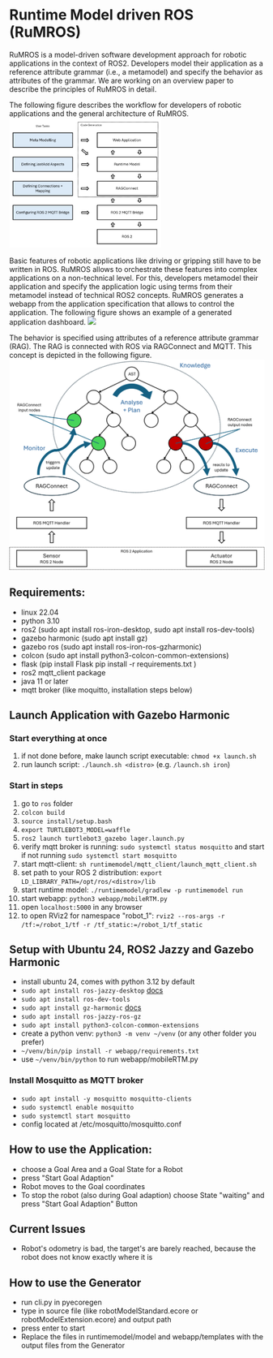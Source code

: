# Runtime Model driven ROS (RuMROS)

RuMROS is a model-driven software development approach for robotic applications in the context of ROS2.
Developers model their application as a reference attribute grammar (i.e., a metamodel) and specify the behavior as attributes of the grammar.
We are working on an overview paper to describe the principles of RuMROS in detail.

The following figure describes the workflow for developers of robotic applications and the general architecture of RuMROS.
<img src="/docs/figures/generation.png" width="300">

Basic features of robotic applications like driving or gripping still have to be written in ROS. RuMROS allows to orchestrate these features into complex applications on a non-technical level. For this, developers metamodel their application and specify the application logic using terms from their metamodel instead of technical ROS2 concepts. RuMROS generates a webapp from the application specification that allows to control the application. The following figure shows an example of a generated application dashboard.
![](/docs/figures/screenshot-webapp.png)

The behavior is specified using attributes of a reference attribute grammar (RAG). The RAG is connected with ROS via RAGConnect and MQTT. This concept is depicted in the following figure.
![](/docs/figures/mape_k_loop.png)

## Requirements:
- linux 22.04
- python 3.10
- ros2 (sudo apt install ros-iron-desktop, sudo apt install ros-dev-tools)
- gazebo harmonic (sudo apt install gz)
- gazebo ros (sudo apt install ros-iron-ros-gzharmonic)
- colcon (sudo apt install python3-colcon-common-extensions)
- flask (pip install Flask pip install -r requirements.txt )
- ros2 mqtt_client package
- java 11 or later
- mqtt broker (like moquitto, installation steps below)

## Launch Application with Gazebo Harmonic

### Start everything at once

1. if not done before, make launch script executable: ``chmod +x launch.sh``
2. run launch script: ``./launch.sh <distro>`` (e.g. ``/launch.sh iron``)

### Start in steps

1. go to ``ros`` folder
2. ``colcon build``
3. ``source install/setup.bash``
4. ``export TURTLEBOT3_MODEL=waffle``
5. ``ros2 launch turtlebot3_gazebo lager.launch.py``
6. verify mqtt broker is running: ``sudo systemctl status mosquitto`` and start if not running ``sudo systemctl start mosquitto``
7. start mqtt-client: ``sh runtimemodel/mqtt_client/launch_mqtt_client.sh``
8. set path to your ROS 2 distribution: ``export LD_LIBRARY_PATH=/opt/ros/<distro>/lib``
9. start runtime model: ``./runtimemodel/gradlew -p runtimemodel run``
10. start webapp: ``python3 webapp/mobileRTM.py``
11. open ``localhost:5000`` in any browser
12. to open RViz2 for namespace "robot_1": ``rviz2 --ros-args -r /tf:=/robot_1/tf -r /tf_static:=/robot_1/tf_static``



## Setup with Ubuntu 24, ROS2 Jazzy and Gazebo Harmonic
- install ubuntu 24, comes with python 3.12 by default
- ``sudo apt install ros-jazzy-desktop`` [docs](https://docs.ros.org/en/jazzy/Installation.html)
- ``sudo apt install ros-dev-tools``
- ``sudo apt install gz-harmonic`` [docs](https://gazebosim.org/docs/harmonic/install_ubuntu/)
- ``sudo apt install ros-jazzy-ros-gz``
- ``sudo apt install python3-colcon-common-extensions``
- create a python venv: ``python3 -m venv ~/venv`` (or any other folder you prefer)
- ``~/venv/bin/pip install -r webapp/requirements.txt``
- use ``~/venv/bin/python`` to run webapp/mobileRTM.py

### Install Mosquitto as MQTT broker
- ``sudo apt install -y mosquitto mosquitto-clients``
- ``sudo systemctl enable mosquitto``
- ``sudo systemctl start mosquitto``
- config located at /etc/mosquitto/mosquitto.conf



## How to use the Application:
- choose a Goal Area and a Goal State for a Robot
- press "Start Goal Adaption" 
- Robot moves to the Goal coordinates
- To stop the robot (also during Goal adaption) choose State "waiting" and press "Start Goal Adaption" Button

## Current Issues
- Robot's odometry is bad, the target's are barely reached, because the robot does not know exactly where it is

## How to use the Generator
- run cli.py in pyecoregen
- type in source file (like robotModelStandard.ecore or robotModelExtension.ecore) and output path
- press enter to start
- Replace the files in runtimemodel/model and webapp/templates with the output files from the Generator
